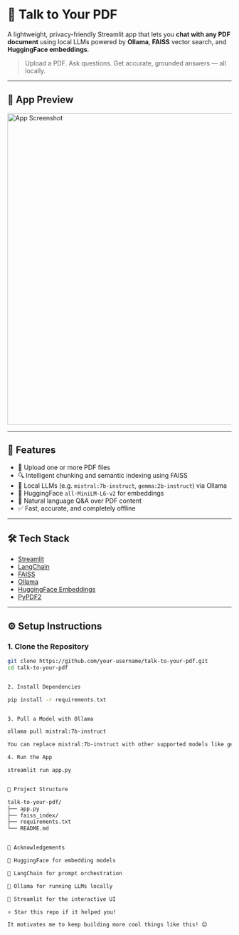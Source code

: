 # 🧠 Talk to Your PDF

A lightweight, privacy-friendly Streamlit app that lets you **chat with any PDF document** using local LLMs powered by **Ollama**, **FAISS** vector search, and **HuggingFace embeddings**.

> Upload a PDF. Ask questions. Get accurate, grounded answers — all locally.

---

## 📸 App Preview
<img src="https://github.com/user-attachments/assets/d91e6ef2-1d48-4f0d-a1da-f116f7ed1320" alt="App Screenshot" width="700" />

---

## 🚀 Features

- 📂 Upload one or more PDF files
- 🔍 Intelligent chunking and semantic indexing using FAISS
- 🧠 Local LLMs (e.g. `mistral:7b-instruct`, `gemma:2b-instruct`) via Ollama
- 🔗 HuggingFace `all-MiniLM-L6-v2` for embeddings
- 💬 Natural language Q&A over PDF content
- ✅ Fast, accurate, and completely offline

---

## 🛠️ Tech Stack

- [Streamlit](https://streamlit.io/)
- [LangChain](https://www.langchain.com/)
- [FAISS](https://github.com/facebookresearch/faiss)
- [Ollama](https://ollama.com/)
- [HuggingFace Embeddings](https://huggingface.co/sentence-transformers/all-MiniLM-L6-v2)
- [PyPDF2](https://pypi.org/project/PyPDF2/)

---

## ⚙️ Setup Instructions

### 1. Clone the Repository

```bash
git clone https://github.com/your-username/talk-to-your-pdf.git
cd talk-to-your-pdf


2. Install Dependencies

pip install -r requirements.txt


3. Pull a Model with Ollama

ollama pull mistral:7b-instruct

You can replace mistral:7b-instruct with other supported models like gemma:2b-instruct.

4. Run the App

streamlit run app.py


📁 Project Structure

talk-to-your-pdf/
├── app.py
├── faiss_index/
├── requirements.txt
└── README.md


🙌 Acknowledgements

🤗 HuggingFace for embedding models

🔗 LangChain for prompt orchestration

🐙 Ollama for running LLMs locally

🎈 Streamlit for the interactive UI

⭐️ Star this repo if it helped you!

It motivates me to keep building more cool things like this! 😊
